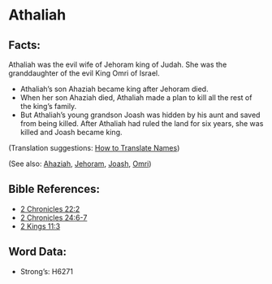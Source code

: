 # Athaliah

## Facts:

Athaliah was the evil wife of Jehoram king of Judah. She was the granddaughter of the evil King Omri of Israel.

* Athaliah’s son Ahaziah became king after Jehoram died.
* When her son Ahaziah died, Athaliah made a plan to kill all the rest of the king’s family.
* But Athaliah’s young grandson Joash was hidden by his aunt and saved from being killed. After Athaliah had ruled the land for six years, she was killed and Joash became king.

(Translation suggestions: [How to Translate Names](rc://en/ta/man/translate/translate-names))

(See also: [Ahaziah](../names/ahaziah.md), [Jehoram](../names/jehoram.md), [Joash](../names/joash.md), [Omri](../names/omri.md))

## Bible References:

* [2 Chronicles 22:2](rc://en/tn/help/2ch/22/02)
* [2 Chronicles 24:6-7](rc://en/tn/help/2ch/24/06)
* [2 Kings 11:3](rc://en/tn/help/2ki/11/03)

## Word Data:

* Strong’s: H6271
